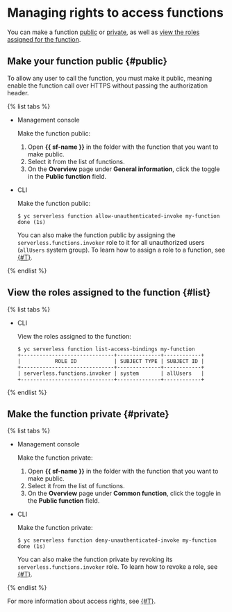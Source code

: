 # Managing rights to access functions

You can make a function [public](#public) or [private](#private), as well as [view the roles assigned for the function](#list).

## Make your function public {#public}

To allow any user to call the function, you must make it public, meaning enable the function call over HTTPS without passing the authorization header.

{% list tabs %}

- Management console

    Make the function public:
    1. Open **{{ sf-name }}** in the folder with the function that you want to make public.
    1. Select it from the list of functions.
    1. On the **Overview** page under **General information**, click the toggle in the **Public function** field.

- CLI

    Make the function public:

    ```
    $ yc serverless function allow-unauthenticated-invoke my-function
    done (1s)    
    ```

    You can also make the function public by assigning the `serverless.functions.invoker` role to it for all unauthorized users (`allUsers` system group). To learn how to assign a role to a function, see [{#T}](../../iam/operations/roles/grant.md).

{% endlist %}

## View the roles assigned to the function {#list}

{% list tabs %}

- CLI

    View the roles assigned to the function:

    ```
    $ yc serverless function list-access-bindings my-function
    +------------------------------+--------------+------------+
    |           ROLE ID            | SUBJECT TYPE | SUBJECT ID |
    +------------------------------+--------------+------------+
    | serverless.functions.invoker | system       | allUsers   |
    +------------------------------+--------------+------------+
    ```

{% endlist %}

## Make the function private {#private}

{% list tabs %}

- Management console

    Make the function private:
    1. Open **{{ sf-name }}** in the folder with the function that you want to make public.
    1. Select it from the list of functions.
    1. On the **Overview** page under **Common function**, click the toggle in the **Public function** field.

- CLI

    Make the function private:

    ```
    $ yc serverless function deny-unauthenticated-invoke my-function
    done (1s)   
    ```

    You can also make the function private by revoking its `serverless.functions.invoker` role. To learn how to revoke a role, see [{#T}](../../iam/operations/roles/revoke.md).

{% endlist %}

For more information about access rights, see [{#T}](../security/index.md).

